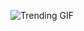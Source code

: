 
<!-- GIF_SECTION -->
![Trending GIF](https://media2.giphy.com/media/v1.Y2lkPThiYjIxNzcyZHBpYmoxY3o4YnBjNDhzOGkwbHF1NDJ3MjltMTJmZ3J5MDIxNmQ4ZiZlcD12MV9naWZzX3NlYXJjaCZjdD1n/xT9IgzoKnwFNmISR8I/giphy.gif)
<!-- END_GIF_SECTION -->
